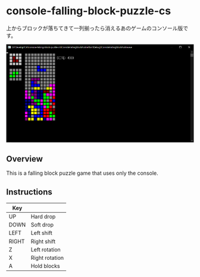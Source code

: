 # console-falling-block-puzzle-cs

上からブロックが落ちてきて一列揃ったら消えるあのゲームのコンソール版です。

![screenshot](https://raw.githubusercontent.com/wertrain/console-falling-block-puzzle-cs/master/screenshot.PNG)

## Overview

This is a falling block puzzle game that uses only the console.

## Instructions

|  Key  |    |
| ---- | ---- |
|  UP  |  Hard drop  |
|  DOWN  |  Soft drop  |
|  LEFT  |  Left shift  |
|  RIGHT  |  Right shift  |
|  Z  |  Left rotation  |
|  X  |  Right rotation  |
|  A  |  Hold blocks  |
